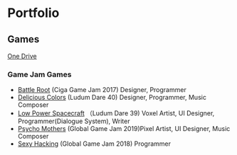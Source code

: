 # Portfolio
## Games
[One Drive](https://1drv.ms/f/s!AgO0uTXGovlgjhl8nkTEZt0zgGQM)
### Game Jam Games
- [Battle Root]() (Ciga Game Jam 2017) Designer, Programmer
- [Delicious Colors]() (Ludum Dare 40) Designer, Programmer, Music Composer
- [Low Power Spacecraft]() （Ludum Dare 39) Voxel Artist, UI Designer, Programmer(Dialogue System), Writer
- [Psycho Mothers]() (Global Game Jam 2019)Pixel Artist, UI Designer, Music Composer
- [Sexy Hacking]() (Global Game Jam 2018) Programmer
